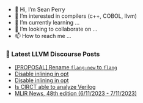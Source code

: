 - 👋 Hi, I’m Sean Perry
- 👀 I’m interested in compilers (c++, COBOL, llvm)
- 🌱 I’m currently learning ...
- 💞️ I’m looking to collaborate on ...
- 📫 How to reach me ...

<!---
s66perry/s66perry is a ✨ special ✨ repository because its `README.md` (this file) appears on your GitHub profile.
You can click the Preview link to take a look at your changes.
--->
### 📕 Latest LLVM Discourse Posts

<!-- DISCOURSE-LLVM:START -->
- [[PROPOSAL] Rename `flang-new` to `flang`](https://discourse.llvm.org/t/proposal-rename-flang-new-to-flang/69462?page=2#post_31)
- [Disable inlining in opt](https://discourse.llvm.org/t/disable-inlining-in-opt/66254#post_8)
- [Disable inlining in opt](https://discourse.llvm.org/t/disable-inlining-in-opt/66254#post_7)
- [Is CIRCT able to analyze Verilog](https://discourse.llvm.org/t/is-circt-able-to-analyze-verilog/66281#post_17)
- [MLIR News, 48th edition &lpar;6/11/2023 - 7/11/2023&rpar;](https://discourse.llvm.org/t/mlir-news-48th-edition-6-11-2023-7-11-2023/71015#post_1)
<!-- DISCOURSE-LLVM:END -->
